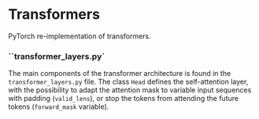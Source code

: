 # Transformers

PyTorch re-implementation of transformers. 

### ``transformer_layers.py`
The main components of the transformer architecture is found in the `transformer_layers.py` file. The class `Head` defines the self-attention layer, with the possibility to adapt the attention mask to variable input sequences with padding (`valid_lens`), or stop the tokens from attending the future tokens (`forward_mask` variable). 


